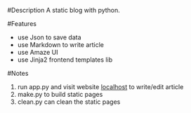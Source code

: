 #Description
A static blog with python.

#Features
+ use Json to save data
+ use Markdown to write article
+ use Amaze UI
+ use Jinja2 frontend templates lib

#Notes
1. run app.py and visit website [localhost](http://localhost) to write/edit article
2. make.py to build static pages
3. clean.py can clean the static pages